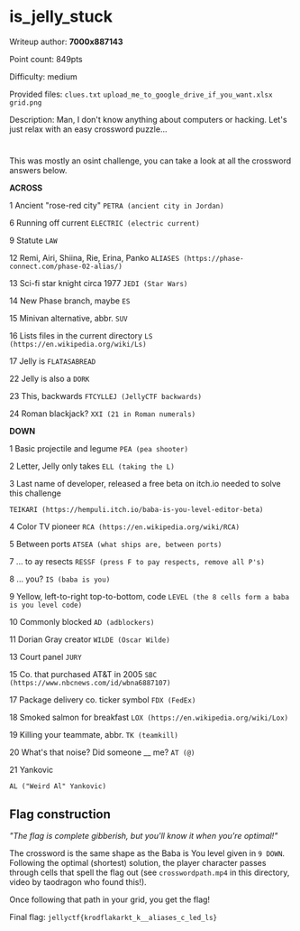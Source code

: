 # is_jelly_stuck
Writeup author: **7000x887143**

Point count: 849pts

Difficulty: medium

Provided files: `clues.txt` `upload_me_to_google_drive_if_you_want.xlsx` `grid.png`

Description: Man, I don't know anything about computers or hacking. Let's just relax with an easy crossword puzzle...
# 

This was mostly an osint challenge, you can take a look at all the crossword answers below.

**ACROSS**

1	Ancient "rose-red city"
`PETRA (ancient city in Jordan)`

6	Running off current
`ELECTRIC (electric current)`

9	Statute
`LAW`

12	Remi, Airi, Shiina, Rie, Erina, Panko
`ALIASES (https://phase-connect.com/phase-02-alias/)`

13	Sci-fi star knight circa 1977
`JEDI (Star Wars)`

14	New Phase branch, maybe
`ES`

15	Minivan alternative, abbr.
`SUV`

16	Lists files in the current directory
`LS (https://en.wikipedia.org/wiki/Ls)`

17	Jelly is
`FLATASABREAD`

22	Jelly is also a
`DORK`

23	This, backwards
`FTCYLLEJ (JellyCTF backwards)`

24	Roman blackjack?
`XXI (21 in Roman numerals)`

**DOWN**

1	Basic projectile and legume
`PEA (pea shooter)`

2	Letter, Jelly only takes
`ELL (taking the L)`

3	Last name of developer, released a free beta on itch.io needed to solve this challenge

`TEIKARI (https://hempuli.itch.io/baba-is-you-level-editor-beta)`

4	Color TV pioneer
`RCA (https://en.wikipedia.org/wiki/RCA)`

5	Between ports
`ATSEA (what ships are, between ports)`

7	... to ay resects
`RESSF (press F to pay respects, remove all P's)`

8	... you?
`IS (baba is you)`

9	Yellow, left-to-right top-to-bottom, code
`LEVEL (the 8 cells form a baba is you level code)`

10	Commonly blocked
`AD (adblockers)`

11	Dorian Gray creator
`WILDE (Oscar Wilde)`

13	Court panel
`JURY`

15	Co. that purchased AT&T in 2005
`SBC (https://www.nbcnews.com/id/wbna6887107)`

17	Package delivery co. ticker symbol
`FDX (FedEx)`

18	Smoked salmon for breakfast
`LOX (https://en.wikipedia.org/wiki/Lox)`

19	Killing your teammate, abbr.
`TK (teamkill)`

20	What's that noise? Did someone __ me?
`AT (@)`

21	Yankovic

`AL ("Weird Al" Yankovic)`

## Flag construction
*"The flag is complete gibberish, but you'll know it when you're optimal!"*

The crossword is the same shape as the Baba is You level given in `9 DOWN`. Following the optimal (shortest) solution, the player character passes through cells that spell the flag out (see `crosswordpath.mp4` in this directory, video by taodragon who found this!).

Once following that path in your grid, you get the flag!

Final flag: `jellyctf{krodflakarkt_k__aliases_c_led_ls}`
